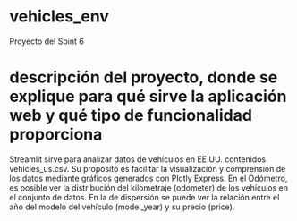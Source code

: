 # vehicles_env
Proyecto del Spint 6

# descripción del proyecto, donde se explique para qué sirve la aplicación web y qué tipo de funcionalidad proporciona

Streamlit sirve para analizar datos de vehículos en EE.UU. contenidos vehicles_us.csv. Su propósito es facilitar la visualización y comprensión de los datos mediante gráficos generados con Plotly Express. 
En el Odómetro, es posible ver la distribución del kilometraje (odometer) de los vehículos en el conjunto de datos.
En la de dispersión se puede ver la relación entre el año del modelo del vehículo (model_year) y su precio (price).